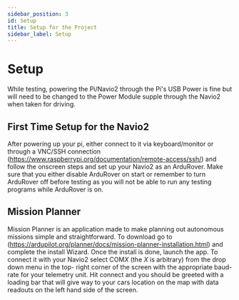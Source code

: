 ```yaml
---
sidebar_position: 3
id: Setup
title: Setup for the Project
sidebar_label: Setup
---
```


# Setup

While testing, powering the Pi/Navio2 through the Pi's USB Power is fine
but will need to be changed to the Power Module supple through the Navio2
when taken for driving.

## First Time Setup for the Navio2

After powering up your pi, either connect to it via keyboard/monitor or
through a VNC/SSH connection (https://www.raspberrypi.org/documentation/remote-access/ssh/) and follow the onscreen
steps and set up your Navio2 as an ArduRover. Make sure that you either disable
ArduRover on start or remember to turn ArduRover off before testing as you will
not be able to run any testing programs while ArduRover is on.

## Mission Planner

Mission Planner is an application made to make planning out autonomous missions
simple and straightforward. To download go to (https://ardupilot.org/planner/docs/mission-planner-installation.html)
and complete the install Wizard. Once the install is done, launch the app.
To connect it with your Navio2 select COM*X* (the *X* is arbitrary) from the drop down menu in the top-
right corner of the screen with the appropriate baud-rate for your telemetry unit.
Hit connect and you should be greeted with a loading bar that will give way to
your cars location on the map with data readouts on the left hand side of the screen.
